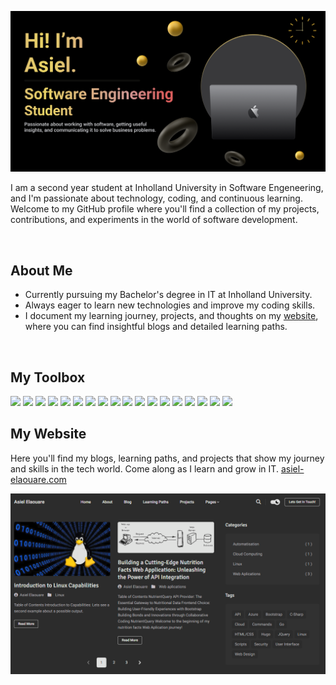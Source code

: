 
![Banner](./banner.png)

I am a second year student at Inholland University in Software Engeneering, and I'm passionate about technology, coding, and continuous learning. Welcome to my GitHub profile where you'll find a collection of my projects, contributions, and experiments in the world of software development.

<br>

## About Me

-  Currently pursuing my Bachelor's degree in IT at Inholland University.
-  Always eager to learn new technologies and improve my coding skills.
-  I document my learning journey, projects, and thoughts on my [website](https://portfolio.asiel-elaouare.com), where you can find insightful blogs and detailed learning paths.

 <br>

 
## My Toolbox
<img width="50px" height="auto" src="https://cdn.jsdelivr.net/gh/devicons/devicon@latest/icons/dot-net/dot-net-original.svg" /> <img width="50px" height="auto" src="https://cdn.jsdelivr.net/gh/devicons/devicon@latest/icons/csharp/csharp-original.svg" /> <img width="50px" height="auto" src="https://cdn.jsdelivr.net/gh/devicons/devicon@latest/icons/linux/linux-original.svg" />
<img width="50px" height="auto" src="https://cdn.jsdelivr.net/gh/devicons/devicon@latest/icons/azuresqldatabase/azuresqldatabase-original.svg" />
<img width="50px" height="auto" src="https://cdn.jsdelivr.net/gh/devicons/devicon@latest/icons/azure/azure-original.svg" />
<img width="50px" height="auto" src="https://cdn.jsdelivr.net/gh/devicons/devicon@latest/icons/unifiedmodelinglanguage/unifiedmodelinglanguage-original.svg" />
<img width="50px" height="auto" src="https://cdn.jsdelivr.net/gh/devicons/devicon@latest/icons/javascript/javascript-original.svg" />
<img width="50px" height="auto" src="https://cdn.jsdelivr.net/gh/devicons/devicon@latest/icons/html5/html5-original-wordmark.svg" />
<img width="50px" height="auto" src="https://cdn.jsdelivr.net/gh/devicons/devicon@latest/icons/css3/css3-original-wordmark.svg" />
<img width="50px" height="auto" src="https://cdn.jsdelivr.net/gh/devicons/devicon@latest/icons/bootstrap/bootstrap-original.svg" />
<img width="50px" height="auto" src="https://cdn.jsdelivr.net/gh/devicons/devicon@latest/icons/jquery/jquery-original-wordmark.svg" />
<img width="50px" height="auto" src="https://cdn.jsdelivr.net/gh/devicons/devicon@latest/icons/figma/figma-original.svg" />
<img width="50px" height="auto" src="https://cdn.jsdelivr.net/gh/devicons/devicon@latest/icons/spring/spring-original.svg" />
<img width="50px" height="auto" src="https://cdn.jsdelivr.net/gh/devicons/devicon@latest/icons/tailwindcss/tailwindcss-original-wordmark.svg" />
<img width="50px" height="auto" src="https://cdn.jsdelivr.net/gh/devicons/devicon@latest/icons/vuejs/vuejs-original.svg" />
<img width="50px" height="auto" src="https://cdn.jsdelivr.net/gh/devicons/devicon@latest/icons/php/php-original.svg" />
<img width="50px" height="auto" src="https://cdn.jsdelivr.net/gh/devicons/devicon@latest/icons/java/java-original-wordmark.svg" />
<img width="50px" height="auto" src="https://cdn.jsdelivr.net/gh/devicons/devicon@latest/icons/mongodb/mongodb-original-wordmark.svg" />




## My Website
Here you'll find my blogs, learning paths, and projects that show my journey and skills in the tech world. Come along as I learn and grow in IT. [asiel-elaouare.com ](https://asiel-elaouare.com)

![Website SS](./website.png)

